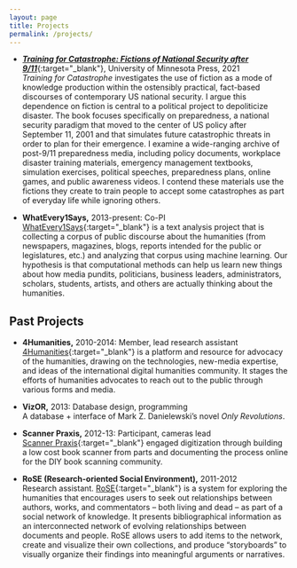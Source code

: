 ```yaml
---
layout: page
title: Projects
permalink: /projects/
---
```

- [**_Training for Catastrophe: Fictions of National Security after 9/11_**](https://www.upress.umn.edu/book-division/books/training-for-catastrophe){:target="_blank"}, University of Minnesota Press, 2021<br/>
_Training for Catastrophe_  investigates the use of fiction as a mode of knowledge production within the ostensibly practical, fact-based discourses of contemporary US national security. I argue this dependence on fiction is central to a political project to depoliticize disaster. The book focuses specifically on preparedness, a national security paradigm that moved to the center of US policy after September 11, 2001 and that simulates future catastrophic threats in order to plan for their emergence. I examine a wide-ranging archive of post-9/11 preparedness media, including policy documents, workplace disaster training materials, emergency management textbooks, simulation exercises, political speeches, preparedness plans, online games, and public awareness videos. I contend these materials use the fictions they create to train people to accept some catastrophes as part of everyday life while ignoring others.

- **WhatEvery1Says,** 2013-present: Co-PI<br/>
[WhatEvery1Says](http://we1s.ucsb.edu){:target="_blank"} is a text analysis project that is collecting a corpus of public discourse about the humanities (from newspapers, magazines, blogs, reports intended for the public or legislatures, etc.) and analyzing that corpus using machine learning. Our hypothesis is that computational methods can help us learn new things about how media pundits, politicians, business leaders, administrators, scholars, students, artists, and others are actually thinking about the humanities.

## Past Projects
- **4Humanities,** 2010-2014: Member, lead research assistant<br/>
[4Humanities](http://4humanities.org){:target="_blank"} is a platform and resource for advocacy of the humanities, drawing on the technologies, new-media expertise, and ideas of the international digital humanities community. It stages the efforts of humanities advocates to reach out to the public through various forms and media.

- **VizOR,** 2013: Database design, programming<br/>
A database + interface of Mark Z. Danielewski’s novel _Only Revolutions_.

- **Scanner Praxis,** 2012-13: Participant, cameras lead<br/>
[Scanner Praxis](https://transcriptions.english.ucsb.edu/scanner-praxis){:target="_blank"} engaged digitization through building a low cost book scanner from parts and documenting the process online for the DIY book scanning community.

- **RoSE (Research-oriented Social Environment),** 2011-2012<br/>
Research assistant. [RoSE](http://rose.english.ucsb.edu){:target="_blank"} is a system for exploring the humanities that encourages users to seek out relationships between authors, works, and commentators – both living and dead – as part of a social network of knowledge. It presents bibliographical information as an interconnected network of evolving relationships between documents and people. RoSE allows users to add items to the network, create and visualize their own collections, and produce “storyboards” to visually organize their findings into meaningful arguments or narratives.
